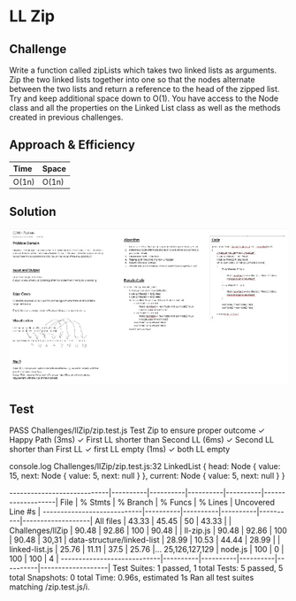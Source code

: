 # LL Zip

## Challenge
Write a function called zipLists which takes two linked lists as arguments. Zip the two linked lists together into one so that the nodes alternate between the two lists and return a reference to the head of the zipped list. Try and keep additional space down to O(1). You have access to the Node class and all the properties on the Linked List class as well as the methods created in previous challenges.

## Approach & Efficiency
| Time | Space |
| :----------- | :----------- |
| O(1n) | O(1n) |

## Solution
![Final](./final.jpg)

## Test

 PASS  Challenges/llZip/zip.test.js
  Test Zip to ensure proper outcome
    ✓ Happy Path (3ms)
    ✓ First LL shorter than Second LL (6ms)
    ✓ Second LL shorter than First LL
    ✓ first LL empty (1ms)
    ✓ both LL empty

  console.log Challenges/llZip/zip.test.js:32
    LinkedList {
      head: Node { value: 15, next: Node { value: 5, next: null } },
      current: Node { value: 5, next: null }
    }

----------------------------|----------|----------|----------|----------|-------------------|
File                        |  % Stmts | % Branch |  % Funcs |  % Lines | Uncovered Line #s |
----------------------------|----------|----------|----------|----------|-------------------|
All files                   |    43.33 |    45.45 |       50 |    43.33 |                   |
 Challenges/llZip           |    90.48 |    92.86 |      100 |    90.48 |                   |
  ll-zip.js                 |    90.48 |    92.86 |      100 |    90.48 |             30,31 |
 data-structure/linked-list |    28.99 |    10.53 |    44.44 |    28.99 |                   |
  linked-list.js            |    25.76 |    11.11 |     37.5 |    25.76 |... 25,126,127,129 |
  node.js                   |      100 |        0 |      100 |      100 |                 4 |
----------------------------|----------|----------|----------|----------|-------------------|
Test Suites: 1 passed, 1 total
Tests:       5 passed, 5 total
Snapshots:   0 total
Time:        0.96s, estimated 1s
Ran all test suites matching /zip.test.js/i.